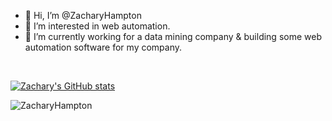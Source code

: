 - 👋 Hi, I’m @ZacharyHampton
- 👀 I’m interested in web automation.
- 🌱 I’m currently working for a data mining company & building some web automation software for my company.

<br>

[![Zachary's GitHub stats](https://github-readme-stats.vercel.app/api?username=ZacharyHampton&count_private=true&show_icons=true&theme=dark)](https://github.com/anuraghazra/github-readme-stats)

<img src="https://komarev.com/ghpvc/?username=ZacharyHampton&label=Profile%20views&color=000000&style=flat" alt="ZacharyHampton" />
